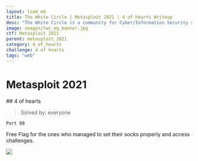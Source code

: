 ```yaml
---
layout: load_md
title: The White Circle | Metasploit 2021 | 4 of hearts Writeup
desc: "The White Circle is a community for Cyber/Information Security students, enthusiasts and professionals. You can discuss anything related to Security, share your knowledge with others, get help when you need it and proceed further in your journey with amazing people from all over the world."
image: images/twc_og_banner.jpg
ctf: Metasploit 2021
parent: metasploit_2021
category: 4_of_hearts
challenge: 4 of hearts
tags: "web"
---
```


<h1 class="heading card-title white-text">Metasploit 2021</h1>
## 4 of hearts

> Solved by: everyone

```
Port 80
```

Free Flag for the ones who managed to set their socks properly and access challenges.

![](https://i.imgur.com/01mrSd9.png)